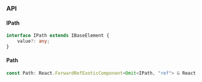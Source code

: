 

### API

#### IPath

```ts
interface IPath extends IBaseElement {
    value?: any;
}
```

#### Path

```ts
const Path: React.ForwardRefExoticComponent<Omit<IPath, "ref"> & React.RefAttributes<unknown>>;
```

